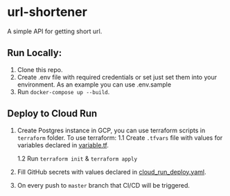 # url-shortener

A simple API for getting short url.

## Run Locally:
1. Clone this repo.
2. Create .env file with required credentials or set just set them into your environment. As an example you can use .env.sample
3. Run `docker-compose up --build`.


## Deploy to Cloud Run
1. Create Postgres instance in GCP, you can use terraform scripts in `terraform` folder.
To use terraform: 1.1 Create `.tfvars` file with values for variables declared in [variable.tf](terraform%2Fvariable.tf).

    1.2 Run `terraform init` & `terraform apply`
2. Fill GitHub secrets with values declared in [cloud_run_deploy.yaml](.github%2Fworkflows%2Fcloud_run_deploy.yaml).
3. On every push to `master` branch that CI/CD will be triggered.
